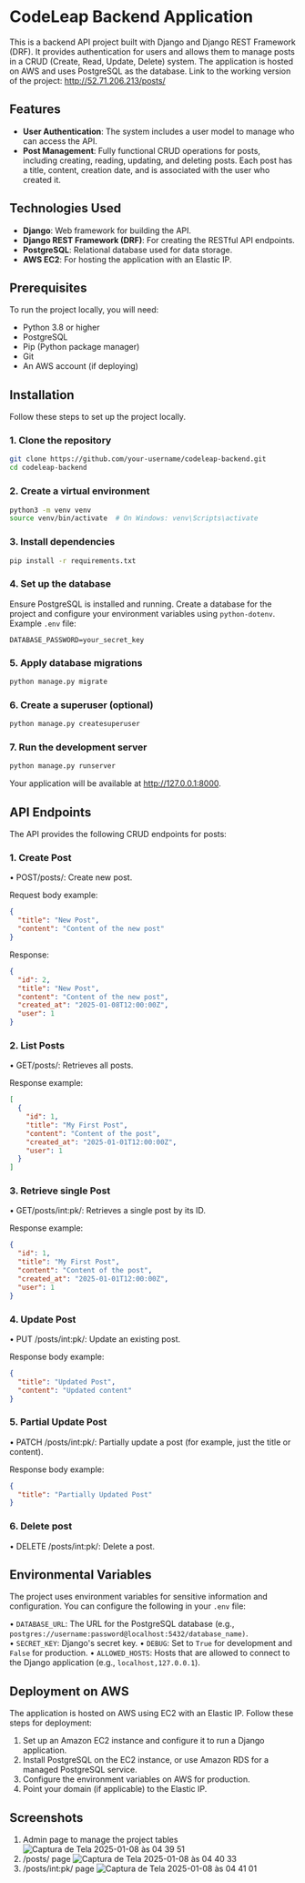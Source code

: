 # CodeLeap Backend Application

This is a backend API project built with Django and Django REST Framework (DRF). It provides authentication for users and allows them to manage posts in a CRUD (Create, Read, Update, Delete) system. The application is hosted on AWS and uses PostgreSQL as the database.
Link to the working version of the project: http://52.71.206.213/posts/

## Features

- **User Authentication**: The system includes a user model to manage who can access the API.
- **Post Management**: Fully functional CRUD operations for posts, including creating, reading, updating, and deleting posts. Each post has a title, content, creation date, and is associated with the user who created it.
  
## Technologies Used

- **Django**: Web framework for building the API.
- **Django REST Framework (DRF)**: For creating the RESTful API endpoints.
- **PostgreSQL**: Relational database used for data storage.
- **AWS EC2**: For hosting the application with an Elastic IP.

## Prerequisites

To run the project locally, you will need:

- Python 3.8 or higher
- PostgreSQL
- Pip (Python package manager)
- Git
- An AWS account (if deploying)

## Installation

Follow these steps to set up the project locally.

### 1. Clone the repository

```bash
git clone https://github.com/your-username/codeleap-backend.git
cd codeleap-backend
```
### 2. Create a virtual environment

```bash
python3 -m venv venv
source venv/bin/activate  # On Windows: venv\Scripts\activate
```

### 3. Install dependencies

```bash
pip install -r requirements.txt
```

### 4. Set up the database
Ensure PostgreSQL is installed and running. Create a database for the project and configure your environment variables using ```python-dotenv```.
Example ```.env``` file:

```env
DATABASE_PASSWORD=your_secret_key
```

### 5. Apply database migrations

```bash
python manage.py migrate
```

### 6. Create a superuser (optional)

```bash
python manage.py createsuperuser
```

### 7. Run the development server

```bash
python manage.py runserver
```

Your application will be available at http://127.0.0.1:8000.

## API Endpoints

The API provides the following CRUD endpoints for posts:

### 1. Create Post

• POST/posts/: Create new post.

Request body example:

```json
{
  "title": "New Post",
  "content": "Content of the new post"
}
```
Response:
```json
{
  "id": 2,
  "title": "New Post",
  "content": "Content of the new post",
  "created_at": "2025-01-08T12:00:00Z",
  "user": 1
}
```
### 2. List Posts

• GET/posts/: Retrieves all posts.

Response example:
```json
[
  {
    "id": 1,
    "title": "My First Post",
    "content": "Content of the post",
    "created_at": "2025-01-01T12:00:00Z",
    "user": 1
  }
]
```

### 3. Retrieve single Post

• GET/posts/int:pk/: Retrieves a single post by its ID.

Response example:
```json
{
  "id": 1,
  "title": "My First Post",
  "content": "Content of the post",
  "created_at": "2025-01-01T12:00:00Z",
  "user": 1
}
```


### 4. Update Post

• PUT /posts/int:pk/: Update an existing post.

Response body example:
```json
{
  "title": "Updated Post",
  "content": "Updated content"
}
```

### 5. Partial Update Post

• PATCH /posts/int:pk/: Partially update a post (for example, just the title or content).

Response body example:
```json
{
  "title": "Partially Updated Post"
}
```
### 6. Delete post

• DELETE /posts/int:pk/: Delete a post.

## Environmental Variables

The project uses environment variables for sensitive information and configuration. You can configure the following in your ```.env``` file:

• ```DATABASE_URL```: The URL for the PostgreSQL database (e.g., ```postgres://username:password@localhost:5432/database_name)```.
• ```SECRET_KEY```: Django's secret key.
• ```DEBUG```: Set to ```True``` for development and ```False``` for production.
• ```ALLOWED_HOSTS```: Hosts that are allowed to connect to the Django application (e.g., ```localhost,127.0.0.1```).

## Deployment on AWS
The application is hosted on AWS using EC2 with an Elastic IP.
Follow these steps for deployment:

1. Set up an Amazon EC2 instance and configure it to run a Django application.
2. Install PostgreSQL on the EC2 instance, or use Amazon RDS for a managed PostgreSQL service.
3. Configure the environment variables on AWS for production.
4. Point your domain (if applicable) to the Elastic IP.

## Screenshots
1. Admin page to manage the project tables
   ![Captura de Tela 2025-01-08 às 04 39 51](https://github.com/user-attachments/assets/5cf98552-8054-4dc3-8066-cae951d94bb4)
2. /posts/ page
   ![Captura de Tela 2025-01-08 às 04 40 33](https://github.com/user-attachments/assets/442a6ede-de26-48f0-9ff7-7e89b76858e7)
3. /posts/int:pk/ page
   ![Captura de Tela 2025-01-08 às 04 41 01](https://github.com/user-attachments/assets/36e923ef-5b0b-49cf-a38f-bb95c11e4b00)


   









